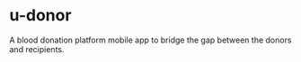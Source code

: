 # u-donor
A blood donation platform mobile app to bridge the gap between the donors and recipients.
